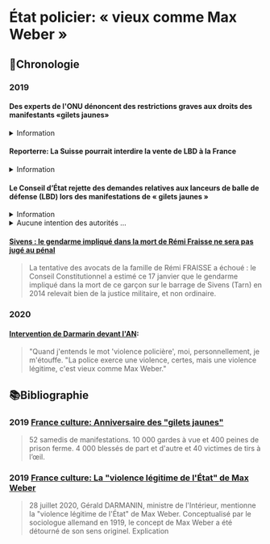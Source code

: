 # État policier: « vieux comme Max Weber »

## 📜Chronologie

### 2019

####  <a id="onuGJ"></a>Des experts de l'ONU dénoncent des restrictions graves aux droits des manifestants «gilets jaunes»
<details><summary>Information</summary>

* [Lire](https://www.ohchr.org/FR/NewsEvents/Pages/DisplayNews.aspx?NewsID=24166&LangID=F)
</details>

####  <a id="CHlbd"></a>Reporterre: La Suisse pourrait interdire la vente de LBD à la France
<details><summary>Information</summary>

* [Lire](https://reporterre.net/La-Suisse-pourrait-interdire-la-vente-de-LBD-a-la-France)
</details>

####  <a id="CElbd"></a>Le Conseil d’État rejette des demandes relatives aux lanceurs de balle de défense (LBD) lors des manifestations de « gilets jaunes »
<details><summary>Information</summary>

* [Lire](https://www.conseil-etat.fr/site/actualites/usage-des-lanceurs-de-balles-de-defense)
</details>

<details><summary>Aucune intention des autorités ...</summary>

> Le juge des référés du Conseil d’État a constaté que l’usage du LBD avait dans la période récente provoqué des blessures, parfois très graves, sans qu’il soit possible d’affirmer que toutes les victimes se trouvaient dans les situations visées par le code de la sécurité intérieure, seules à mêmes de justifier une telle utilisation.

> Toutefois, il a jugé que, en dépit de ces circonstances et contrairement à ce que les demandeurs affirmaient, l’organisation des opérations de maintien de l’ordre mises en place lors des récentes manifestations ne révélait pas une intention des autorités de ne pas respecter les conditions d’usage, strictes, mises à l’utilisation de ces armes.
</details>

####  <a id="FRAISSEimpuni"></a>[Sivens : le gendarme impliqué dans la mort de Rémi Fraisse ne sera pas jugé au pénal](https://www.francebleu.fr/infos/faits-divers-justice/sivens-le-gendarme-implique-dans-kla-mort-de-remi-fraisse-ne-sera-pas-juge-au-penal-1547738807)
> La tentative des avocats de la famille de Rémi FRAISSE a échoué : le Conseil Constitutionnel a estimé ce 17 janvier que le gendarme impliqué dans la mort de ce garçon sur le barrage de Sivens (Tarn) en 2014 relevait bien de la justice militaire, et non ordinaire.

### 2020
####  <a id="darmaninweber"></a>[Intervention de Darmarin devant l'AN](https://twitter.com/LCP/status/1288174388286717952?ref_src=twsrc%5Etfw%7Ctwcamp%5Etweetembed%7Ctwterm%5E1288174388286717952%7Ctwgr%5E%7Ctwcon%5Es1_&ref_url=https%3A%2F%2Fwww.francetvinfo.fr%2Ffaits-divers%2Fpolice%2Fviolences-policieres%2Fla-police-exerce-une-violence-legitime-gerald-darmanin-cite-t-il-correctement-le-sociologue-allemand-max-weber_4060345.html):
> "Quand j'entends le mot 'violence policière', moi, personnellement, je m'étouffe.
> "La police exerce une violence, certes, mais une violence légitime, c'est vieux comme Max Weber."

## 📚Bibliographie

###  <a id="kieffer2019giletsj"></a>2019 [France culture: Anniversaire des "gilets jaunes"](https://www.franceculture.fr/emissions/hashtag/anniversaire-des-gilets-jaunes-le-changement-cest-maintenant)
<!--
<details><summary>Les chiffres</summary>
-->
> 52 samedis de manifestations. 10 000 gardes à vue et 400 peines de prison ferme. 4 000 blessés de part et d'autre et 40 victimes de tirs à l’œil.
<!--
</details>
-->

### <a id="queffelecweber">2019 [France culture: La "violence légitime de l'État" de Max Weber](https://www.franceculture.fr/philosophie/la-violence-legitime-de-letat-de-max-weber)

> 28 juillet 2020, Gérald DARMANIN, ministre de l'Intérieur, mentionne la "violence légitime de l'État" de Max Weber. Conceptualisé par le sociologue allemand en 1919, le concept de Max Weber a été détourné de son sens originel. Explication 
